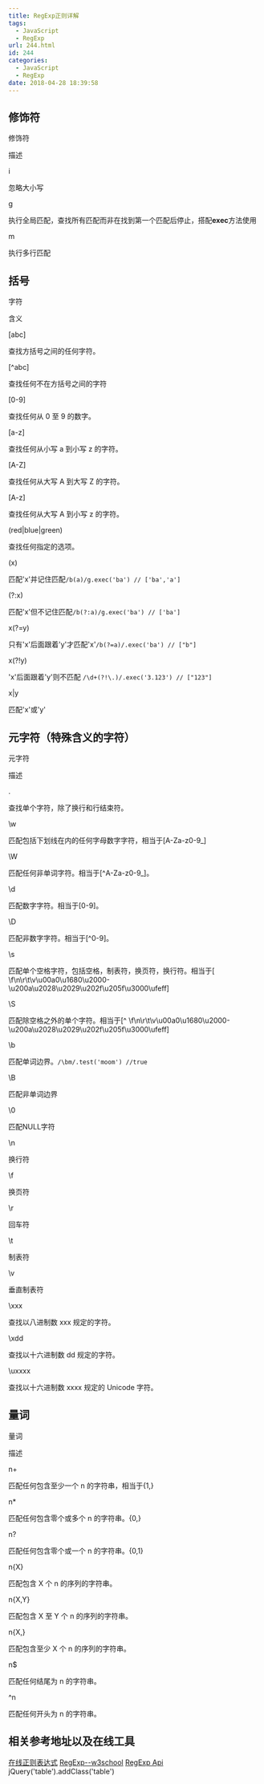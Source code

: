 ```yaml
---
title: RegExp正则详解
tags:
  - JavaScript
  - RegExp
url: 244.html
id: 244
categories:
  - JavaScript
  - RegExp
date: 2018-04-28 18:39:58
---
```


修饰符
---

修饰符

描述

i

忽略大小写

g

执行全局匹配，查找所有匹配而非在找到第一个匹配后停止，搭配**exec**方法使用

m

执行多行匹配

括号
--

字符

含义

\[abc\]

查找方括号之间的任何字符。

\[^abc\]

查找任何不在方括号之间的字符

\[0-9\]

查找任何从 0 至 9 的数字。

\[a-z\]

查找任何从小写 a 到小写 z 的字符。

\[A-Z\]

查找任何从大写 A 到大写 Z 的字符。

\[A-z\]

查找任何从大写 A 到小写 z 的字符。

(red|blue|green)

查找任何指定的选项。

(x)

匹配'x'并记住匹配`/b(a)/g.exec('ba') // ['ba','a']`

(?:x)

匹配'x'但不记住匹配`/b(?:a)/g.exec('ba') // ['ba']`

x(?=y)

只有'x'后面跟着'y'才匹配'x'`/b(?=a)/.exec('ba') // ["b"]`

x(?!y)

'x'后面跟着'y'则不匹配 `/\d+(?!\.)/.exec('3.123') // ["123"]`

x|y

匹配'x'或'y'

元字符（特殊含义的字符）
------------

元字符

描述

.

查找单个字符，除了换行和行结束符。

\\w

匹配包括下划线在内的任何字母数字字符，相当于\[A-Za-z0-9_\]

\\W

匹配任何非单词字符。相当于\[^A-Za-z0-9_\]。

\\d

匹配数字字符。相当于\[0-9\]。

\\D

匹配非数字字符。相当于\[^0-9\]。

\\s

匹配单个空格字符，包括空格，制表符，换页符，换行符。相当于\[ \\f\\n\\r\\t\\v\\u00a0\\u1680\\u2000-\\u200a\\u2028\\u2029\\u202f\\u205f\\u3000\\ufeff\]

\\S

匹配除空格之外的单个字符。相当于\[^ \\f\\n\\r\\t\\v\\u00a0\\u1680\\u2000-\\u200a\\u2028\\u2029\\u202f\\u205f\\u3000\\ufeff\]

\\b

匹配单词边界。`/\bm/.test('moom') //true`

\\B

匹配非单词边界

\\0

匹配NULL字符

\\n

换行符

\\f

换页符

\\r

回车符

\\t

制表符

\\v

垂直制表符

\\xxx

查找以八进制数 xxx 规定的字符。

\\xdd

查找以十六进制数 dd 规定的字符。

\\uxxxx

查找以十六进制数 xxxx 规定的 Unicode 字符。

量词
--

量词

描述

n+

匹配任何包含至少一个 n 的字符串，相当于{1,}

n*

匹配任何包含零个或多个 n 的字符串。{0,}

n?

匹配任何包含零个或一个 n 的字符串。{0,1}

n{X}

匹配包含 X 个 n 的序列的字符串。

n{X,Y}

匹配包含 X 至 Y 个 n 的序列的字符串。

n{X,}

匹配包含至少 X 个 n 的序列的字符串。

n$

匹配任何结尾为 n 的字符串。

^n

匹配任何开头为 n 的字符串。

相关参考地址以及在线工具
------------

[在线正则表达式](http://www.bejson.com/othertools/regex/ "在线正则表达式") [RegExp--w3school](http://www.w3school.com.cn/jsref/jsref_obj_regexp.asp "RegExp--w3school") [RegExp Api](https://developer.mozilla.org/en-US/docs/Web/JavaScript/Reference/Global_Objects/RegExp) jQuery('table').addClass('table')